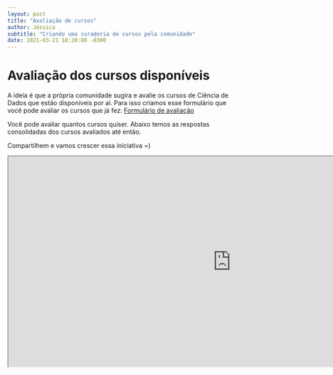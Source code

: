 ```yaml
---
layout: post
title: "Avaliação de cursos"
author: Jéssica
subtitle: "Criando uma curadoria de cursos pela comunidade"
date: 2021-03-21 18:20:00 -0300
---
```


# Avaliação dos cursos disponíveis

A ideia é que a própria comunidade sugira e avalie os cursos de Ciência de Dados que estão disponíveis por aí. Para isso criamos esse formulário que você pode avaliar os cursos que já fez: [Formulário de avaliação](https://forms.gle/QcPEVWdTUnfnhVaF7)

Você pode avaliar quantos cursos quiser. Abaixo temos as respostas consolidadas dos cursos avaliados até então.

Compartilhem e vamos crescer essa iniciativa =)


<iframe style="width: 1000px; height: 473px;" src="https://docs.google.com/spreadsheets/d/e/2PACX-1vRjE-wnZtSd5kXJ5LtnDcwIgeRypoFn_E0cMRK0LTicHwnT7q6NLlAUlp7GMN9qCn6gCMxJTTHE1fi8/pubhtml?gid=273440233&amp;single=true&amp;widget=true&amp;headers=false"></iframe>
